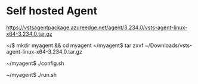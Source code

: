 # Self hosted Agent

https://vstsagentpackage.azureedge.net/agent/3.234.0/vsts-agent-linux-x64-3.234.0.tar.gz

~/$ mkdir myagent && cd myagent
~/myagent$ tar zxvf ~/Downloads/vsts-agent-linux-x64-3.234.0.tar.gz

~/myagent$ ./config.sh

~/myagent$ ./run.sh

